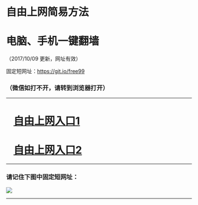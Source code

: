 ﻿# 自由上网简易方法

# 电脑、手机一键翻墙

（2017/10/09 更新，网址有效）

固定短网址：https://git.io/free99

### （微信如打不开，请转到浏览器打开）


***





# &nbsp;&nbsp; <a href="http://ft227412145.fwq-tz-1001.info/fwqtz01.html?t=100900113835 " target="_blank">自由上网入口1</a>
# &nbsp;&nbsp; <a href="http://ft824021450.fwq-tz-1002.info/fwqtz02.html?t=10090016655 " target="_blank">自由上网入口2</a>
***

### 请记住下图中固定短网址：

<img src="https://s3-us-west-2.amazonaws.com/fwq-1001/yjfq-20170905okok.png" /> 


***

